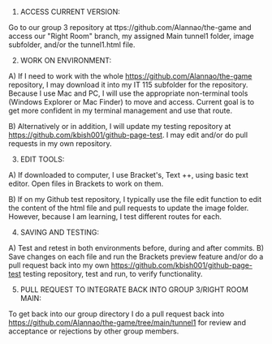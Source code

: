 1) ACCESS CURRENT VERSION:

Go to our group 3 repository at ttps://github.com/Alannao/the-game and access our "Right Room" branch, my assigned Main tunnel1 folder, image subfolder, and/or the tunnel1.html file. 

2) WORK ON ENVIRONMENT: 

A) If I need to work with the whole https://github.com/Alannao/the-game repository, I may download it into my IT 115 subfolder for the repository.  
Because I use Mac and PC, I will use the appropriate non-terminal tools (Windows Explorer or Mac Finder) to move and access.  Current goal is to get more confident in my terminal management and use that route.  

B) Alternatively or in addition, I will update my testing repository at https://github.com/kbish001/github-page-test.  I may edit and/or do pull requests in my own repository.  

3) EDIT TOOLS: 

A) If downloaded to computer, I use Bracket's, Text ++, using basic text editor.  Open files in Brackets to work on them.  

B) If on my Github test repository, I typically use the file edit function to edit the content of the html file and pull requests to update the image folder. However, because I am learning, I test different routes for each. 

4) SAVING AND TESTING: 

A)  Test and retest in both environments before, during and after commits. 
B)  Save changes on each file and run the Brackets preview feature and/or do a pull request back into my own https://github.com/kbish001/github-page-test testing repository, test and run, to verify functionality.


5) PULL REQUEST TO INTEGRATE BACK INTO GROUP 3/RIGHT ROOM MAIN:

To get back into our group directory I do a pull request back into https://github.com/Alannao/the-game/tree/main/tunnel1 for review and acceptance or rejections by other group members. 
